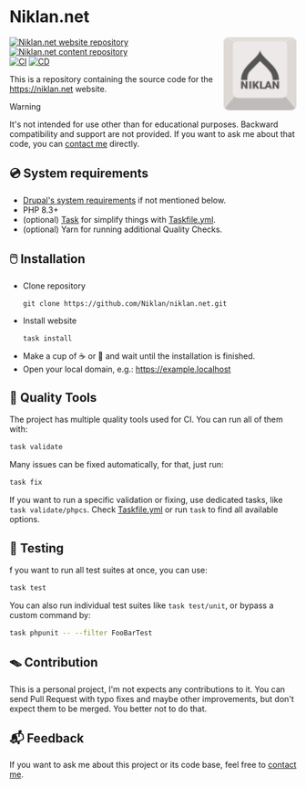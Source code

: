 # Niklan.net

<img src="./app/Drupal/mechanical/logo.svg" alt="Niklan.net" width="128" align="right">

[![Niklan.net website repository](https://img.shields.io/badge/website-blue?style=flat&logo=github&label=niklan.net)](https://github.com/Niklan/niklan.net)
[![Niklan.net content repository](https://img.shields.io/badge/content-f4f2ef?style=flat&logo=github&label=niklan.net)](https://github.com/Niklan/niklan.net-content)\
[![CI](https://github.com/Niklan/niklan.net/actions/workflows/ci.yml/badge.svg)](https://github.com/Niklan/niklan.net/actions/workflows/ci.yml)
[![CD](https://github.com/Niklan/niklan.net/actions/workflows/cd.yml/badge.svg)](https://github.com/Niklan/niklan.net/actions/workflows/cd.yml)

This is a repository containing the source code for the <https://niklan.net>
website.

> [!WARNING]
> It's not intended for use other than for educational purposes. Backward
> compatibility and support are not provided. If you want to ask me about that
> code, you can [contact me][contact-form] directly.

## 💿 System requirements

- [Drupal's system requirements][drupal-system-requirements] if not mentioned 
  below.
- PHP 8.3+
- (optional) [Task] for simplify things with [Taskfile.yml].
- (optional) Yarn for running additional Quality Checks.

## 🖱️ Installation

- Clone repository
  ```shell
  git clone https://github.com/Niklan/niklan.net.git
  ```
- Install website
  ```shell
  task install
  ```
- Make a cup of ☕ or 🍵 and wait until the installation is finished.
- Open your local domain, e.g.: https://example.localhost

## 🧬 Quality Tools

The project has multiple quality tools used for CI. You can run all of them 
with:

```bash
task validate
```

Many issues can be fixed automatically, for that, just run:

```bash
task fix
```

If you want to run a specific validation or fixing, use dedicated tasks, like
`task validate/phpcs`. Check [Taskfile.yml] or run `task` to find all available
options.

## 🧪 Testing

f you want to run all test suites at once, you can use:

```bash
task test
```

You can also run individual test suites like `task test/unit`, or bypass a
custom command by:

```bash
task phpunit -- --filter FooBarTest
```

## 🪤 Contribution

This is a personal project, I'm not expects any contributions to it. You can
send Pull Request with typo fixes and maybe other improvements, but don't expect
them to be merged. You better not to do that.

## 📬 Feedback

If you want to ask me about this project or its code base, feel free to
[contact me][contact-form].

[Task]: https://taskfile.dev/
[Taskfile.yml]: ./Taskfile.yml
[Yarn]: https://yarnpkg.com/
[drupal-system-requirements]: https://www.drupal.org/docs/system-requirements
[contact-form]: https://niklan.net/contact
